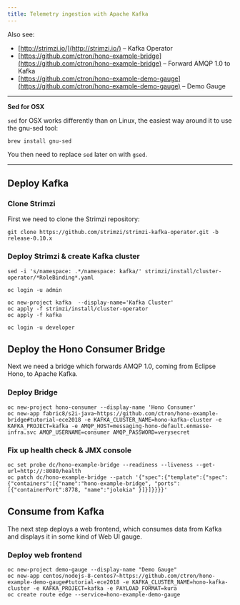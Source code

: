 ```yaml
---
title: Telemetry ingestion with Apache Kafka
---
```


Also see: 

  * [http://strimzi.io/](http://strimzi.io/) – Kafka Operator
  * [https://github.com/ctron/hono-example-bridge](https://github.com/ctron/hono-example-bridge) – Forward AMQP 1.0 to Kafka
  * [https://github.com/ctron/hono-example-demo-gauge](https://github.com/ctron/hono-example-demo-gauge) – Demo Gauge

---

**Sed for OSX**

`sed` for OSX works differently than on Linux, the easiest way around it to use the gnu-sed tool:

    brew install gnu-sed

You then need to replace `sed` later on with `gsed`.

---

## Deploy Kafka

### Clone Strimzi

First we need to clone the Strimzi repository:

    git clone https://github.com/strimzi/strimzi-kafka-operator.git -b release-0.10.x

### Deploy Strimzi & create Kafka cluster

    sed -i 's/namespace: .*/namespace: kafka/' strimzi/install/cluster-operator/*RoleBinding*.yaml

    oc login -u admin

    oc new-project kafka  --display-name='Kafka Cluster'
    oc apply -f strimzi/install/cluster-operator
    oc apply -f kafka

    oc login -u developer

## Deploy the Hono Consumer Bridge

Next we need a bridge which forwards AMQP 1.0, coming from Eclipse Hono, to Apache Kafka.

### Deploy Bridge

    oc new-project hono-consumer --display-name 'Hono Consumer'
    oc new-app fabric8/s2i-java~https://github.com/ctron/hono-example-bridge#tutorial-ece2018 -e KAFKA_CLUSTER_NAME=hono-kafka-cluster -e KAFKA_PROJECT=kafka -e AMQP_HOST=messaging-hono-default.enmasse-infra.svc AMQP_USERNAME=consumer AMQP_PASSWORD=verysecret

### Fix up health check & JMX console

    oc set probe dc/hono-example-bridge --readiness --liveness --get-url=http://:8080/health
    oc patch dc/hono-example-bridge --patch '{"spec":{"template":{"spec":{"containers":[{"name":"hono-example-bridge", "ports":[{"containerPort":8778, "name":"jolokia" }]}]}}}}'

## Consume from Kafka

The next step deploys a web frontend, which consumes data from Kafka and displays it in some kind of Web UI gauge.

### Deploy web frontend

    oc new-project demo-gauge --display-name "Demo Gauge"
    oc new-app centos/nodejs-8-centos7~https://github.com/ctron/hono-example-demo-gauge#tutorial-ece2018 -e KAFKA_CLUSTER_NAME=hono-kafka-cluster -e KAFKA_PROJECT=kafka -e PAYLOAD_FORMAT=kura
    oc create route edge --service=hono-example-demo-gauge
